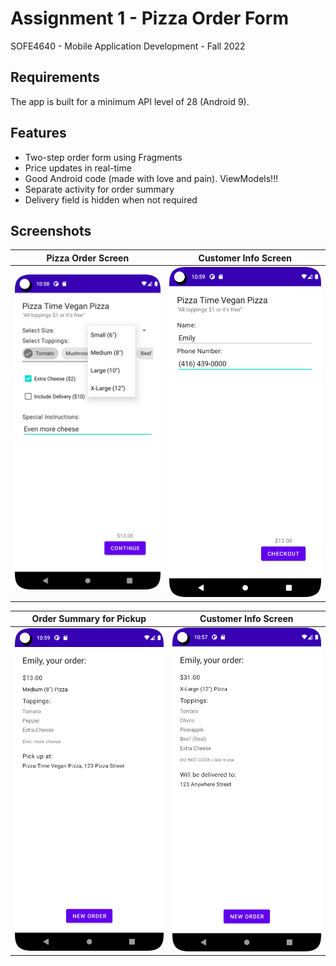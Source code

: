 # Assignment 1 - Pizza Order Form
SOFE4640 - Mobile Application Development - Fall 2022

## Requirements

The app is built for a minimum API level of 28 (Android 9).

## Features

 * Two-step order form using Fragments
 * Price updates in real-time
 * Good Android code (made with love and pain). ViewModels!!!
 * Separate activity for order summary
 * Delivery field is hidden when not required

## Screenshots

|                                                    Pizza Order Screen                                                    |                                                     Customer Info Screen                                                     |
|:------------------------------------------------------------------------------------------------------------------------:|:----------------------------------------------------------------------------------------------------------------------------:|
| ![Pizza Order Form](https://raw.githubusercontent.com/EmilyGoose/MobileDev_Assignment1/main/screenshots/Pizza_Order.png) | ![Personal Info Form](https://raw.githubusercontent.com/EmilyGoose/MobileDev_Assignment1/main/screenshots/Customer_Info.png) |

|                                                       Order Summary for Pickup                                                       |                                                          Customer Info Screen                                                          |
|:------------------------------------------------------------------------------------------------------------------------------------:|:--------------------------------------------------------------------------------------------------------------------------------------:|
| ![Pizza Order Summary](https://raw.githubusercontent.com/EmilyGoose/MobileDev_Assignment1/main/screenshots/Order_Summary_Pickup.png) | ![Pizza Order Summary](https://raw.githubusercontent.com/EmilyGoose/MobileDev_Assignment1/main/screenshots/Order_Summary_Delivery.png) |
